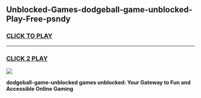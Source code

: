 
## Unblocked-Games-dodgeball-game-unblocked-Play-Free-psndy
<h3>
<a href="https://premium76.site?title=dodgeball-game-unblocked&ref=20A">CLICK TO PLAY</a></h3>
<hr>

<h3>
<a href="https://premium76.site?title=dodgeball-game-unblocked&ref=20A">CLICK 2 PLAY</a>
  
</h3>

<a href="https://premium76.site?title=dodgeball-game-unblocked&ref=20A"><img src="https://clearcache.store/games.png"></a>


**dodgeball-game-unblocked games unblocked: Your Gateway to Fun and Accessible Online Gaming**
